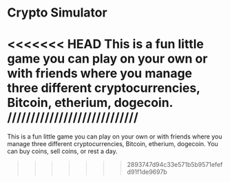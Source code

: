 # Crypto Simulator
<<<<<<< HEAD
This is a fun little game you can play on your own or with friends where you manage three different cryptocurrencies, Bitcoin, etherium, dogecoin. 
////////////////////////////
=======
This is a fun little game you can play on your own or with friends where you manage three different cryptocurrencies, Bitcoin, etherium, dogecoin. You can buy coins, sell coins, or rest a day.
>>>>>>> 2893747d94c33e571b5b9571efefd91f1de9697b
